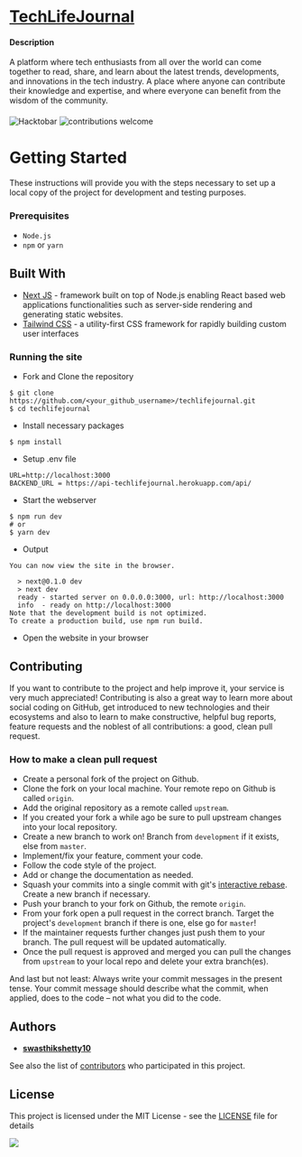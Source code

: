 
# [TechLifeJournal](https://techlifejournal.com)

#### Description
A platform where tech enthusiasts from all over the world can come together to read, share, and learn about the latest trends, developments, and innovations in the tech industry. A place where anyone can contribute their knowledge and expertise, and where everyone can benefit from the wisdom of the community.

####
<img src="https://res.cloudinary.com/practicaldev/image/fetch/s--ds97LCK---/c_imagga_scale,f_auto,fl_progressive,h_420,q_auto,w_1000/https://dev-to-uploads.s3.amazonaws.com/uploads/articles/ymlmr15l83rrjq8natft.jpg" alt="Hacktobar" />
<img src="https://camo.githubusercontent.com/f5054ffcd4245c10d3ec85ef059e07aacf787b560f83ad4aec2236364437d097/68747470733a2f2f696d672e736869656c64732e696f2f62616467652f636f6e747269627574696f6e732d77656c636f6d652d627269676874677265656e2e7376673f7374796c653d666c6174" alt="contributions welcome" data-canonical-src="https://img.shields.io/badge/contributions-welcome-brightgreen.svg?style=flat" style="max-width: 100%;">

# Getting Started
These instructions will provide you with the steps necessary to set up a local copy of the project for development and testing purposes.

### Prerequisites

* `Node.js` 
* `npm` or `yarn`

## Built With

* [Next JS](https://nextjs.org/) - framework built on top of Node.js enabling React based web applications functionalities such as server-side rendering and generating static websites.
* [Tailwind CSS](https://tailwindcss.com/) - a utility-first CSS framework for rapidly building custom user interfaces
### Running the site
* Fork and Clone the repository

```shell script
$ git clone https://github.com/<your_github_username>/techlifejournal.git
$ cd techlifejournal
```
* Install necessary packages
```shell script
$ npm install
```
* Setup .env file 
```env 
URL=http://localhost:3000
BACKEND_URL = https://api-techlifejournal.herokuapp.com/api/
```
* Start the webserver
```shell script 
$ npm run dev
# or
$ yarn dev
```

* Output
```
You can now view the site in the browser.

  > next@0.1.0 dev
  > next dev
  ready - started server on 0.0.0.0:3000, url: http://localhost:3000
  info  - ready on http://localhost:3000
Note that the development build is not optimized.
To create a production build, use npm run build.
```
* Open the website in your browser



## Contributing

If you want to contribute to the project and help improve it, your service is very much appreciated! Contributing is also a great way to learn more about social coding on GitHub, get introduced to new technologies and their ecosystems and also to learn to make constructive, helpful bug reports, feature requests and the noblest of all contributions: a good, clean pull request.


### How to make a clean pull request

- Create a personal fork of the project on Github.
- Clone the fork on your local machine. Your remote repo on Github is called `origin`.
- Add the original repository as a remote called `upstream`.
- If you created your fork a while ago be sure to pull upstream changes into your local repository.
- Create a new branch to work on! Branch from `development` if it exists, else from `master`.
- Implement/fix your feature, comment your code.
- Follow the code style of the project.
- Add or change the documentation as needed.
- Squash your commits into a single commit with git's [interactive rebase](https://help.github.com/articles/interactive-rebase). Create a new branch if necessary.
- Push your branch to your fork on Github, the remote `origin`.
- From your fork open a pull request in the correct branch. Target the project's `development` branch if there is one, else go for `master`!
- If the maintainer requests further changes just push them to your branch. The pull request will be updated automatically.
- Once the pull request is approved and merged you can pull the changes from `upstream` to your local repo and delete
your extra branch(es).

And last but not least: Always write your commit messages in the present tense. Your commit message should describe what the commit, when applied, does to the code – not what you did to the code.

## Authors
* [**swasthikshetty10**](https://github.com/swasthikshetty10)

See also the list of [contributors](https://github.com/techlifejournal/techlifejournal/contributors) who participated in this project.

## License

This project is licensed under the MIT License - see the [LICENSE](./LICENSE) file for details

<img style= " " src = "https://camo.githubusercontent.com/7998890254268d8ed476c9f66d3fa59d21dd354d2090036083c82af4cda2a0eb/68747470733a2f2f666f7274686562616467652e636f6d2f696d616765732f6261646765732f6275696c742d776974682d6c6f76652e737667">




